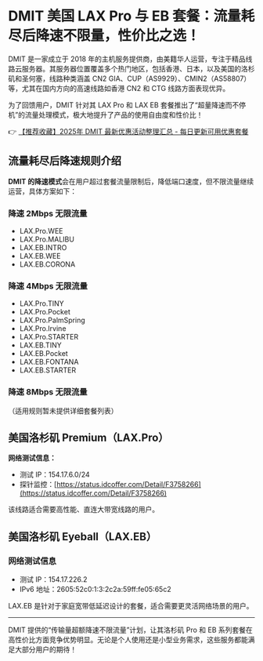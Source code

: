 # DMIT 美国 LAX Pro 与 EB 套餐：流量耗尽后降速不限量，性价比之选！

DMIT 是一家成立于 2018 年的主机服务提供商，由美籍华人运营，专注于精品线路云服务器。其服务器位置覆盖多个热门地区，包括香港、日本，以及美国的洛杉矶和圣何塞，线路种类涵盖 CN2 GIA、CUP（AS9929）、CMIN2（AS58807）等，尤其在国内方向的高速线路如香港 CN2 和 CTG 线路方面表现优异。

为了回馈用户，DMIT 针对其 LAX Pro 和 LAX EB 套餐推出了“超量降速而不停机”的流量处理模式，极大地提升了产品的使用自由度和性价比！

👉 [【推荐收藏】2025年 DMIT 最新优惠活动整理汇总 - 每日更新可用优惠套餐](https://bit.ly/dmit_coupon)

## 流量耗尽后降速规则介绍

**DMIT 的降速模式**会在用户超过套餐流量限制后，降低端口速度，但不限流量继续运营，具体方案如下：

### 降速 2Mbps 无限流量

- LAX.Pro.WEE  
- LAX.Pro.MALIBU  
- LAX.EB.INTRO  
- LAX.EB.WEE  
- LAX.EB.CORONA  

### 降速 4Mbps 无限流量

- LAX.Pro.TINY  
- LAX.Pro.Pocket  
- LAX.Pro.PalmSpring  
- LAX.Pro.Irvine  
- LAX.Pro.STARTER  
- LAX.EB.TINY  
- LAX.EB.Pocket  
- LAX.EB.FONTANA  
- LAX.EB.STARTER  

### 降速 8Mbps 无限流量

（适用规则暂未提供详细套餐列表）

## 美国洛杉矶 Premium（LAX.Pro）

**网络测试信息：**

- 测试 IP：154.17.6.0/24  
- 探针监控：[https://status.idcoffer.com/Detail/F3758266](https://status.idcoffer.com/Detail/F3758266)

该线路适合需要高性能、直连大带宽线路的用户。

## 美国洛杉矶 Eyeball（LAX.EB）

### 网络测试信息

- 测试 IP：154.17.226.2  
- IPv6 地址：2605:52c0:1:3:2c2a:59ff:fe05:65c2  

LAX.EB 是针对于家庭宽带低延迟设计的套餐，适合需要更灵活网络场景的用户。

---

DMIT 提供的“传输量超额降速不限流量”计划，让其洛杉矶 Pro 和 EB 系列套餐在高性价比方面竞争优势明显。无论是个人使用还是小型业务需求，这些服务都能满足大部分用户的期待！